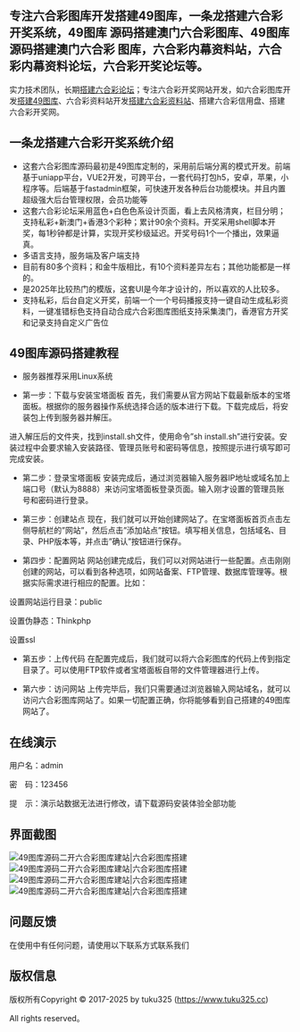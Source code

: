 ## 专注六合彩图库开发搭建49图库，一条龙搭建六合彩开奖系统，49图库 源码搭建澳门六合彩图库、49图库源码搭建澳门六合彩 图库，六合彩内幕资料站，六合彩内幕资料论坛，六合彩开奖论坛等。
实力技术团队，长期[搭建六合彩论坛](https://www.tuku325.cc/?tags=145)；专注六合彩开奖网站开发，如六合彩图库开发[搭建49图库](https://www.tuku325.cc/?tags=228)、六合彩资料站开发[搭建六合彩资料站](https://www.tuku325.cc/?tags=274)、搭建六合彩信用盘、搭建六合彩开奖网。





## 一条龙搭建六合彩开奖系统介绍

* 这套六合彩图库源码最初是49图库定制的，采用前后端分离的模式开发。前端基于uniapp平台，VUE2开发，可跨平台，一套代码打包h5，安卓，苹果，小程序等。后端基于fastadmin框架，可快速开发各种后台功能模块。并且内置超级强大后台管理权限，会员功能等
* 这套六合彩论坛采用蓝色+白色色系设计页面，看上去风格清爽，栏目分明；支持私彩+新澳门+香港3个彩种；累计90余个资料。开奖采用shell脚本开奖，每1秒钟都是计算，实现开奖秒级延迟。开奖号码1个一个播出，效果逼真。
* 多语言支持，服务端及客户端支持
* 目前有80多个资料；和金牛版相比，有10个资料差异左右；其他功能都是一样的。
* 是2025年比较热门的模版，这套UI是今年才设计的，所以喜欢的人比较多。
* 支持私彩，后台自定义开奖，前端一个一个号码播报支持一键自动生成私彩资料，一键准错标色支持自动合成六合彩图库图纸支持采集澳门，香港官方开奖和记录支持自定义广告位


## 49图库源码搭建教程

* 服务器推荐采用Linux系统

* 第一步：下载与安装宝塔面板
首先，我们需要从官方网站下载最新版本的宝塔面板。根据你的服务器操作系统选择合适的版本进行下载。下载完成后，将安装包上传到服务器并解压。

进入解压后的文件夹，找到install.sh文件，使用命令”sh install.sh”进行安装。安装过程中会要求输入安装路径、管理员账号和密码等信息，按照提示进行填写即可完成安装。

* 第二步：登录宝塔面板
安装完成后，通过浏览器输入服务器IP地址或域名加上端口号（默认为8888）来访问宝塔面板登录页面。输入刚才设置的管理员账号和密码进行登录。

* 第三步：创建站点
现在，我们就可以开始创建网站了。在宝塔面板首页点击左侧导航栏的”网站”，然后点击”添加站点”按钮。填写相关信息，包括域名、目录、PHP版本等，并点击”确认”按钮进行保存。

* 第四步：配置网站
网站创建完成后，我们可以对网站进行一些配置。点击刚刚创建的网站，可以看到各种选项，如网站备案、FTP管理、数据库管理等。根据实际需求进行相应的配置。比如：

设置网站运行目录：public

设置伪静态：Thinkphp

设置ssl

* 第五步：上传代码
在配置完成后，我们就可以将六合彩图库的代码上传到指定目录了。可以使用FTP软件或者宝塔面板自带的文件管理器进行上传。

* 第六步：访问网站
上传完毕后，我们只需要通过浏览器输入网站域名，就可以访问六合彩图库网站了。如果一切配置正确，你将能够看到自己搭建的49图库网站了。

## 在线演示

用户名：admin

密　码：123456

提　示：演示站数据无法进行修改，请下载源码安装体验全部功能

## 界面截图
![49图库源码二开六合彩图库建站|六合彩图库搭建](./img/Screenshot_1.png "49图库源码二开六合彩图库建站|六合彩图库搭建")
![49图库源码二开六合彩图库建站|六合彩图库搭建](./img/Screenshot_2.png "49图库源码二开六合彩图库建站|六合彩图库搭建")
![49图库源码二开六合彩图库建站|六合彩图库搭建](./img/Screenshot_3.png "49图库源码二开六合彩图库建站|六合彩图库搭建")
![49图库源码二开六合彩图库建站|六合彩图库搭建](./img/Screenshot_4.png "49图库源码二开六合彩图库建站|六合彩图库搭建")

## 问题反馈

在使用中有任何问题，请使用以下联系方式联系我们

## 版权信息
版权所有Copyright © 2017-2025 by tuku325 (https://www.tuku325.cc)

All rights reserved。
